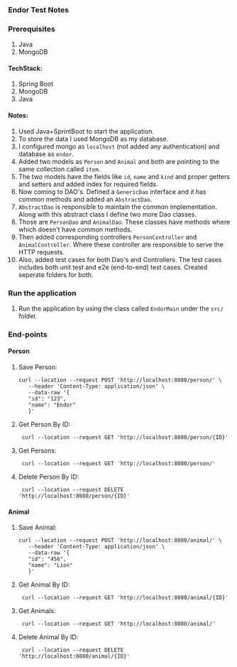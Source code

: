 ### Endor Test Notes

### Prerequisites
1. Java
2. MongoDB


#### TechStack:
1. Spring Boot
2. MongoDB
3. Java

#### Notes:
1. Used Java+SprintBoot to start the application.
2. To store the data I used MongoDB as my database.
3. I configured mongo as `localhost` (not added any authentication) and database as `endor`.
4. Added two models as `Person` and `Animal` and both are pointing to the same collection called `item`.
5. The two models have the fields like `id`, `name` and `kind` and proper getters and setters and added index for required fields.
6. Now coming to DAO's. Defined a `GenericDao` interface and it has common methods and added an `AbstractDao`.
7. `AbstractDao` is responsible to maintain the common implementation. Along with this abstract class I define two more Dao classes.
8. Those are `PersonDao` and `AnimalDao`. These classes have methods where which doesn't have common methods.
9. Then added corresponding controllers `PersonController` and `AnimalController`. Where these controller are responsible to serve the HTTP requests.
10. Also, added test cases for both Dao's and Controllers. The test cases includes both unit test and e2e (end-to-end) test cases. Created seperate folders for both.

### Run the application
1. Run the application by using the class called `EndorMain` under the `src/` folder.

### End-points

#### Person
1. Save Person:
   ```
   curl --location --request POST 'http://localhost:8080/person/' \
      --header 'Content-Type: application/json' \
      --data-raw '{
      "id": "123",
      "name": "Endor"
      }'
   ```
   
2. Get Person By ID:
   ```
    curl --location --request GET 'http://localhost:8080/person/{ID}'
   ```
   
3. Get Persons:
   ```
    curl --location --request GET 'http://localhost:8080/person/'
   ```

4. Delete Person By ID:
   ```
    curl --location --request DELETE 'http://localhost:8080/person/{ID}'
   ```

#### Animal
1. Save Animal:
   ```
   curl --location --request POST 'http://localhost:8080/animal/' \
      --header 'Content-Type: application/json' \
      --data-raw '{
      "id": "456",
      "name": "Lion"
      }'
   ```

2. Get Animal By ID:
   ```
    curl --location --request GET 'http://localhost:8080/animal/{ID}'
   ```

3. Get Animals:
   ```
    curl --location --request GET 'http://localhost:8080/animal/'
   ```

4. Delete Animal By ID:
   ```
    curl --location --request DELETE 'http://localhost:8080/animal/{ID}'
   ```
